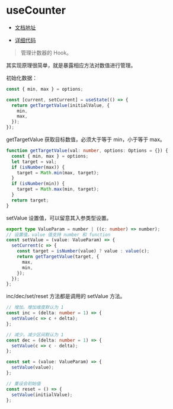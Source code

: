 # useCounter

- [文档地址](https://ahooks.js.org/zh-CN/hooks/use-counter)

- [详细代码](https://github.com/GpingFeng/hooks/blob/guangping%2Fread-code/packages/hooks/src/useCounter/index.ts)

> 管理计数器的 Hook。

其实现原理很简单，就是暴露相应方法对数值进行管理。

初始化数据：

```ts
const { min, max } = options;

const [current, setCurrent] = useState(() => {
  return getTargetValue(initialValue, {
    min,
    max,
  });
});
```

getTargetValue 获取目标数值，必须大于等于 min，小于等于 max。

```ts
function getTargetValue(val: number, options: Options = {}) {
  const { min, max } = options;
  let target = val;
  if (isNumber(max)) {
    target = Math.min(max, target);
  }
  if (isNumber(min)) {
    target = Math.max(min, target);
  }
  return target;
}
```

setValue 设置值，可以留意其入参类型设置。

```ts
export type ValueParam = number | ((c: number) => number);
// 设置值。value 值支持 number 和 function
const setValue = (value: ValueParam) => {
  setCurrent(c => {
    const target = isNumber(value) ? value : value(c);
    return getTargetValue(target, {
      max,
      min,
    });
  });
};
```

inc/dec/set/reset 方法都是调用的 setValue 方法。

```ts
// 增加。增加维度默认为 1
const inc = (delta: number = 1) => {
  setValue(c => c + delta);
};

// 减少。减少区间默认为 1
const dec = (delta: number = 1) => {
  setValue(c => c - delta);
};

const set = (value: ValueParam) => {
  setValue(value);
};

// 重设会初始值
const reset = () => {
  setValue(initialValue);
};
```
